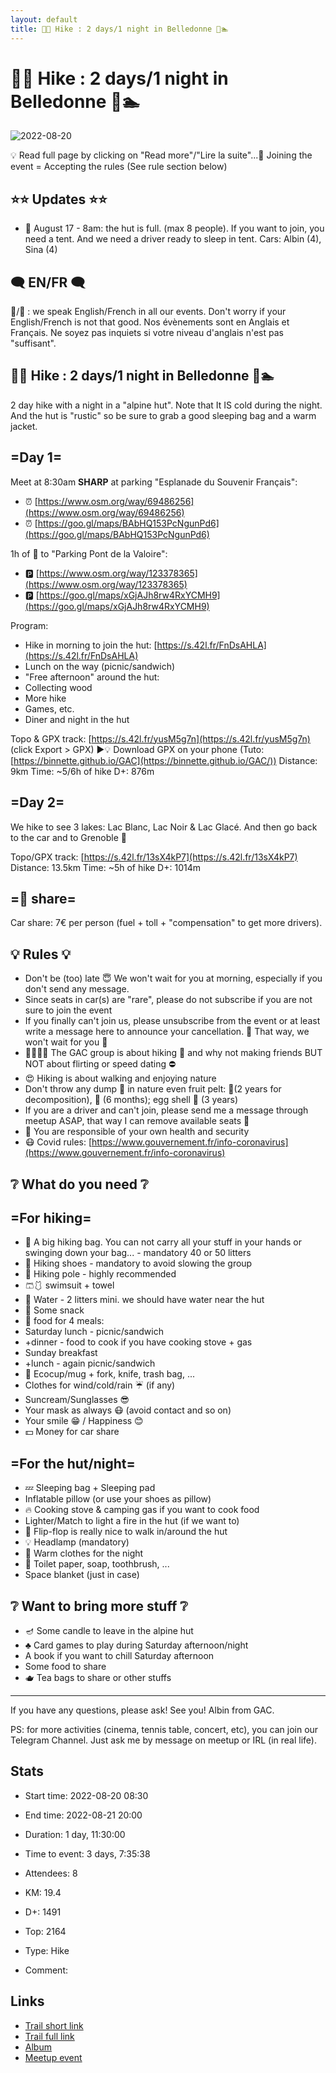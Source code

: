 ```yaml
---
layout: default
title: 🥾⛺ Hike : 2 days/1 night in Belledonne 🌄🏊️
---
```


# 🥾⛺ Hike : 2 days/1 night in Belledonne 🌄🏊️

![2022-08-20](/Stats/img/orig/2022-08-20.jpg)

💡 Read full page by clicking on "Read more"/"Lire la suite"...💜
Joining the event = Accepting the rules (See rule section below)

## ⭐⭐ Updates ⭐⭐

* 📅 August 17 - 8am: the hut is full. (max 8 people). If you want to join, you need a tent. And we need a driver ready to sleep in tent. Cars: Albin (4), Sina (4)

## 🗨️ EN/FR 🗨️
🦅/🐓 : we speak English/French in all our events. Don't worry if your English/French is not that good. Nos évènements sont en Anglais et Français. Ne soyez pas inquiets si votre niveau d'anglais n'est pas "suffisant".

## 🥾⛺ Hike : 2 days/1 night in Belledonne 🌄🏊️
2 day hike with a night in a "alpine hut". Note that It IS cold during the night. And the hut is "rustic" so be sure to grab a good sleeping bag and a warm jacket.

## =Day 1=
Meet at 8:30am **SHARP** at parking "Esplanade du Souvenir Français":

* ⏰ [https://www.osm.org/way/69486256](https://www.osm.org/way/69486256)
* ⏰ [https://goo.gl/maps/BAbHQ153PcNgunPd6](https://goo.gl/maps/BAbHQ153PcNgunPd6)

1h of 🚗 to "Parking Pont de la Valoire":

* 🅿️ [https://www.osm.org/way/123378365](https://www.osm.org/way/123378365)
* 🅿️ [https://goo.gl/maps/xGjAJh8rw4RxYCMH9](https://goo.gl/maps/xGjAJh8rw4RxYCMH9)

Program:

* Hike in morning to join the hut: [https://s.42l.fr/FnDsAHLA](https://s.42l.fr/FnDsAHLA)
* Lunch on the way (picnic/sandwich)
* "Free afternoon" around the hut:
* Collecting wood
* More hike
* Games, etc.
* Diner and night in the hut

Topo & GPX track: [https://s.42l.fr/yusM5g7n](https://s.42l.fr/yusM5g7n) (click Export > GPX)
▶💡 Download GPX on your phone (Tuto: [https://binnette.github.io/GAC](https://binnette.github.io/GAC/))
Distance: 9km
Time: \~5/6h of hike
D+: 876m

## =Day 2=
We hike to see 3 lakes: Lac Blanc, Lac Noir & Lac Glacé.
And then go back to the car and to Grenoble 🌆

Topo/GPX track: [https://s.42l.fr/13sX4kP7](https://s.42l.fr/13sX4kP7)
Distance: 13.5km
Time: \~5h of hike
D+: 1014m

## =🚗 share=
Car share: 7€ per person (fuel + toll + "compensation" to get more drivers).

## 💡 Rules 💡

* Don't be (too) late 😇 We won't wait for you at morning, especially if you don't send any message.
* Since seats in car(s) are "rare", please do not subscribe if you are not sure to join the event
* If you finally can't join us, please unsubscribe from the event or at least write a message here to announce your cancellation. 💜 That way, we won't wait for you 💜
* 🚶‍♀️🚶‍♂️ The GAC group is about hiking 🥾 and why not making friends BUT NOT about flirting or speed dating ⛔
* 😍 Hiking is about walking and enjoying nature
* Don't throw any dump 🚮 in nature even fruit pelt: 🍌(2 years for decomposition), 🍊 (6 months); egg shell 🥚 (3 years)
* If you are a driver and can't join, please send me a message through meetup ASAP, that way I can remove available seats 🚗
* 💟 You are responsible of your own health and security
* 😷 Covid rules: [https://www.gouvernement.fr/info-coronavirus](https://www.gouvernement.fr/info-coronavirus)

## ❔ What do you need ❔
## =For hiking=

* 🎒 A big hiking bag. You can not carry all your stuff in your hands or swinging down your bag... - mandatory 40 or 50 litters
* 🥾 Hiking shoes - mandatory to avoid slowing the group
* 🥢 Hiking pole - highly recommended
* 🩳🩱 swimsuit + towel
* 🧃 Water - 2 litters mini. we should have water near the hut
* 🍫 Some snack
* 🥕 food for 4 meals:
* Saturday lunch - picnic/sandwich
* +dinner - food to cook if you have cooking stove + gas
* Sunday breakfast
* +lunch - again picnic/sandwich
* 🍵 Ecocup/mug + fork, knife, trash bag, ...
* Clothes for wind/cold/rain ☔ (if any)
* Suncream/Sunglasses 😎
* Your mask as always 😷 (avoid contact and so on)
* Your smile 😁 / Happiness 😊
* 💵 Money for car share

## =For the hut/night=

* 💤 Sleeping bag + Sleeping pad
* Inflatable pillow (or use your shoes as pillow)
* 🔥 Cooking stove & camping gas if you want to cook food
* Lighter/Match to light a fire in the hut (if we want to)
* 👡 Flip-flop is really nice to walk in/around the hut
* 💡 Headlamp (mandatory)
* 🥶 Warm clothes for the night
* 🧻 Toilet paper, soap, toothbrush, ...
* Space blanket (just in case)

## ❔ Want to bring more stuff ❔

* 🪔 Some candle to leave in the alpine hut
* ♣️ Card games to play during Saturday afternoon/night
* A book if you want to chill Saturday afternoon
* Some food to share
* 🫖 Tea bags to share or other stuffs

***

If you have any questions, please ask!
See you! Albin from GAC.

PS: for more activities (cinema, tennis table, concert, etc), you can join our Telegram Channel. Just ask me by message on meetup or IRL (in real life).

## Stats

- Start time: 2022-08-20 08:30
- End time: 2022-08-21 20:00
- Duration: 1 day, 11:30:00
- Time to event: 3 days, 7:35:38
- Attendees: 8

- KM: 19.4
- D+: 1491
- Top: 2164
- Type: Hike
- Comment: 

## Links

- [Trail short link](https://s.42l.fr/kVFm6BXi)
- [Trail full link]()
- [Album](https://binnette.github.io/GacImg2022/2022-08-20-🥾⛺-Hike-2-days-1-night-in-Belledonne-🌄🏊️.html)
- [Meetup event](https://www.meetup.com/grenoble-adventure-club-english-french/events/287867914/)

